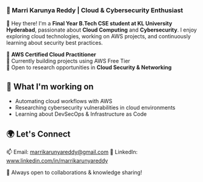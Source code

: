 ### 🚀 Marri Karunya Reddy | Cloud & Cybersecurity Enthusiast  

👋 Hey there! I'm a **Final Year B.Tech CSE student at KL University Hyderabad**, passionate about **Cloud Computing** and **Cybersecurity**. I enjoy exploring cloud technologies, working on AWS projects, and continuously learning about security best practices.  

🔹 **AWS Certified Cloud Practitioner**  
🔹 Currently building projects using AWS Free Tier    
🔹 Open to research opportunities in **Cloud Security & Networking**  

## 📌 What I'm working on  
- Automating cloud workflows with AWS  
- Researching cybersecurity vulnerabilities in cloud environments  
- Learning about DevSecOps & Infrastructure as Code  

## 🌍 Let's Connect  
📫 Email: marrikarunyareddy@gmail.com 
💼 LinkedIn: www.linkedin.com/in/marrikarunyareddy  

🚀 Always open to collaborations & knowledge sharing!  
